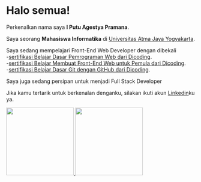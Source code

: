 # Halo semua! 

Perkenalkan nama saya **I Putu Agestya Pramana**.

Saya seorang **Mahasiswa Informatika** di [Universitas Atma Jaya Yogyakarta](http://www.uajy.ac.id//).

Saya sedang mempelajari Front-End Web Developer dengan dibekali \
-[sertifikasi Belajar Dasar Pemrograman Web dari Dicoding](https://www.dicoding.com/certificates/EYX479V56XDL).\
-[sertifikasi Belajar Membuat Front-End Web untuk Pemula dari Dicoding](https://www.dicoding.com/certificates/98XWKG5KWXM3).\
-[sertifikasi Belajar Dasar Git dengan GitHub dari Dicoding](https://www.dicoding.com/certificates/98XWKVRDWXM3).

Saya juga sedang persipan untuk menjadi Full Stack Developer

Jika kamu tertarik untuk berkenalan denganku, silakan ikuti akun [Linkedin](https:://www.linkedin.com/in/i-putu-agestya-pramana)ku ya.

<p align="left">
<a href="https://github.com/captbay">
  <img height="180em" src="https://github-readme-stats-eight-theta.vercel.app/api?username=captbay&show_icons=true&theme=algolia&include_all_commits=true&count_private=true"/>
  <img height="180em" src="https://github-readme-stats-eight-theta.vercel.app/api/top-langs/?username=captbay&layout=compact&langs_count=8&theme=algolia"/>
</a>
</p>

<!--
**captbay/captbay** is a ✨ _special_ ✨ repository because its `README.md` (this file) appears on your GitHub profile.

Here are some ideas to get you started:

- 🔭 I’m currently working on ...
- 🌱 I’m currently learning ...
- 👯 I’m looking to collaborate on ...
- 🤔 I’m looking for help with ...
- 💬 Ask me about ...
- 📫 How to reach me: ...
- 😄 Pronouns: ...
- ⚡ Fun fact: ...
-->
